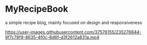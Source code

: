 # MyRecipeBook
a simple recipe blog, mainly focused on design and responsiveness


https://user-images.githubusercontent.com/37576155/235276644-9f7c78f9-8635-4f0c-8d6f-d3f2612a831a.mp4


